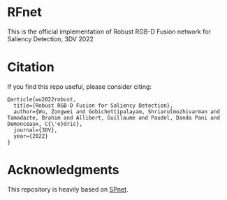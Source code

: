 # RFnet

This is the official implementation of Robust RGB-D Fusion network for Saliency Detection, 3DV 2022


# Citation

If you find this repo useful, please consider citing:

```
@article{wu2022robust,
  title={Robust RGB-D Fusion for Saliency Detection},
  author={Wu, Zongwei and Gobichettipalayam, Shriarulmozhivarman and Tamadazte, Brahim and Allibert, Guillaume and Paudel, Danda Pani and Demonceaux, C{\'e}dric},
  journal={3DV},
  year={2022}
}
```

# Acknowledgments
This repository is heavily based on [SPnet](https://github.com/taozh2017/SPNet). 
